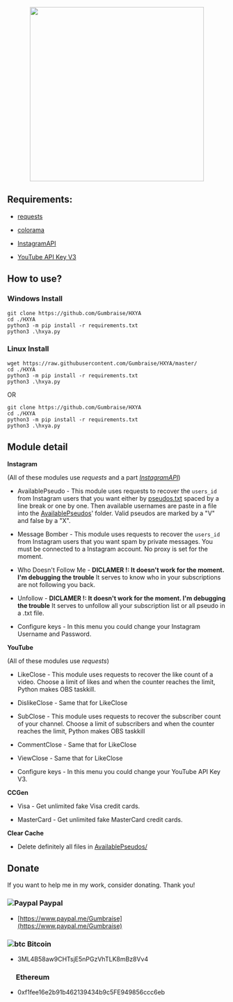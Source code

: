 <p align="center"><img src="https://user-images.githubusercontent.com/34947108/76500790-795cd400-6441-11ea-95af-7370a7fd664b.png" width="400px"></p>

## Requirements:

* <a href="https://github.com/psf/requests">requests</a>

* <a href="https://github.com/tartley/colorama">colorama</a>

* <a href="https://github.com/LevPasha/Instagram-API-python">InstagramAPI</a>

* <a href="https://console.developers.google.com/apis/library/youtube.googleapis.com?id=125bab65-cfb6-4f25-9826-4dcc309bc508&project=python-264312">YouTube API Key V3</a>

## How to use?

### Windows Install
```
git clone https://github.com/Gumbraise/HXYA
cd ./HXYA
python3 -m pip install -r requirements.txt
python3 .\hxya.py
```
### Linux Install
```
wget https://raw.githubusercontent.com/Gumbraise/HXYA/master/
cd ./HXYA
python3 -m pip install -r requirements.txt
python3 .\hxya.py
```
OR 
```
git clone https://github.com/Gumbraise/HXYA
cd ./HXYA
python3 -m pip install -r requirements.txt
python3 .\hxya.py
```

## Module detail

**Instagram**

(All of these modules use *requests* and a part <a href="https://github.com/LevPasha/Instagram-API-python">*InstagramAPI*</a>)

* AvailablePseudo - This module uses requests to recover the `users_id` from Instagram users that you want either by <a href="https://github.com/Gumbraise/HXYA/tree/master/path/instagram/pseudos.txt">pseudos.txt</a> spaced by a line break or one by one. Then available usernames are paste in a file into the <a href="https://github.com/Gumbraise/HXYA/tree/master/path/instagram/AvailablePseudos">AvailablePseudos</a>' folder. Valid pseudos are marked by a "V" and false by a "X".

* Message Bomber - This module uses requests to recover the `users_id` from Instagram users that you want spam by private messages. You must be connected to a Instagram account. No proxy is set for the moment.

* Who Doesn't Follow Me - **DICLAMER !: It doesn't work for the moment. I'm debugging the trouble** It serves to know who in your subscriptions are not following you back.

* Unfollow - **DICLAMER !: It doesn't work for the moment. I'm debugging the trouble** It serves to unfollow all your subscription list or all pseudo in a .txt file.

* Configure keys - In this menu you could change your Instagram Username and Password.

**YouTube**

(All of these modules use *requests*)

* LikeClose - This module uses requests to recover the like count of a video. Choose a limit of likes and when the counter reaches the limit, Python makes OBS taskkill.

* DislikeClose - Same that for LikeClose

* SubClose - This module uses requests to recover the subscriber count of your channel. Choose a limit of subscribers and when the counter reaches the limit, Python makes OBS taskkill

* CommentClose - Same that for LikeClose

* ViewClose - Same that for LikeClose

* Configure keys - In this menu you could change your YouTube API Key V3.

**CCGen**

* Visa - Get unlimited fake Visa credit cards.

* MasterCard - Get unlimited fake MasterCard credit cards.

**Clear Cache**

* Delete definitely all files in <a href="https://github.com/Gumbraise/HXYA/tree/master/path/instagram/AvailablePseudos">AvailablePseudos/</a>

## Donate

If you want to help me in my work, consider donating. Thank you!

### ![Paypal](https://raw.githubusercontent.com/reek/anti-adblock-killer/gh-pages/images/paypal.png) Paypal

- [https://www.paypal.me/Gumbraise](https://www.paypal.me/Gumbraise)

### ![btc](https://raw.githubusercontent.com/reek/anti-adblock-killer/gh-pages/images/bitcoin.png) Bitcoin

- 3ML4B58aw9CHTsjE5nPGzVhTLK8mBz8Vv4

### <img src="https://www.logolynx.com/images/logolynx/b0/b0839301e62a21664ea82d24ab1a0414.png" width="16" height="16" /> Ethereum

- 0xf1fee16e2b91b462139434b9c5FE949856ccc6eb

